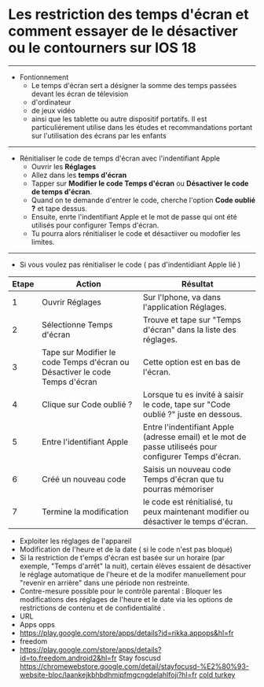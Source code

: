 # Les restriction des **temps d'écran** et comment essayer de le désactiver ou le contourners sur IOS 18
---
- Fontionnement 
  - Le temps d'écran sert a désigner la somme des temps passées devant les écran de télevision
  - d'ordinateur
  - de jeux vidéo
  - ainsi que les tablette ou autre dispositif portatifs. Il est particuliérement utilise dans les études et recommandations portant sur l'utilisation des écrans par les enfants 
---
- Rénitialiser le code de temps d'écran avec l'indentifiant Apple
  - Ouvrir les **Réglages**
  - Allez dans les **temps d'écran**
  - Tapper sur **Modifier le code Temps d'écran** ou **Désactiver le code de temps d'écran**.
  - Quand on te demande d'entrer le code, cherche l'option **Code oublié ?** et tape dessus.
  - Ensuite, enrte l'indentifiant Apple et le mot de passe qui ont été utilisés pour configurer Temps d'écran.
  - Tu pourra alors rénitialiser le code et désactiiver ou modofier les limites.
---
- Si vous voulez pas rénitialiser le code ( pas d'indentidiant Apple lié ) 

| Etape  | Action         | Résultat             |
|--------|----------------|----------------------|
| 1      | Ouvrir Réglages | Sur l'Iphone, va dans l'application Réglages. |
| 2      | Sélectionne Temps d'écran | Trouve et tape sur "Temps d'écran" dans la liste des réglages. |
| 3      | Tape sur Modifier le code Temps d'écran ou Désactiver le code Temps d'écran | Cette option est en bas de l'écran. |
| 4      | Clique sur Code oublié ? | Lorsque tu es invité à saisir le code, tape sur "Code oublié ?" juste en dessous.
| 5      | Entre l'identifiant Apple | Entre l'indentifiant Apple (adresse email) et le mot de passe utiliseés pour configurer Temps d'écran.|
| 6      | Créé un nouveau code | Saisis un nouveau code Temps d'écran que tu pourras mémoriser | 
| 7      | Termine la modification | le code est rénitialisé, tu peux maintenant modifier ou désactiver le temps d'écran.|

- Exploiter les réglages de l'appareil
 - Modification de l'heure et de la date ( si le code n'est pas bloqué)
 - Si la restriction de t'emps d'écran est basée sur un horaire (par exemple, "Temps d'arrêt" la nuit), certain élèves essaient de désactiver le réglage automatique de l'heure et de la modifer manuellement pour "revenir en arrière" dans une période non restreinte.
 - Contre-mesure possible pour le contrôle parental : Bloquer les modifications des réglages de l'heure et le date via les options de restrictions de contenu et de confidentialité .
- URL
 - Apps opps
 - https://play.google.com/store/apps/details?id=rikka.appops&hl=fr
 - freedom
 - https://play.google.com/store/apps/details?id=to.freedom.android2&hl=fr
 Stay foscusd
https://chromewebstore.google.com/detail/stayfocusd-%E2%80%93-website-bloc/laankejkbhbdhmipfmgcngdelahlfoji?hl=fr
[cold turkey](https://getcoldturkey.com/)   
